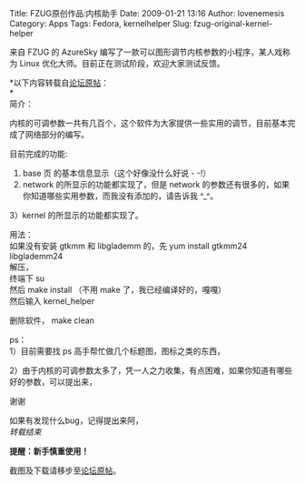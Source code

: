 Title: FZUG原创作品:内核助手
Date: 2009-01-21 13:16
Author: lovenemesis
Category: Apps
Tags: Fedora, kernelhelper
Slug: fzug-original-kernel-helper

来自 FZUG 的 AzureSky 编写了一款可以图形调节内核参数的小程序，某人戏称为
Linux 优化大师。目前正在测试阶段，欢迎大家测试反馈。

*以下内容转载自[论坛原帖](http://bbs.fedora-zh.org/showthread.php?t=1001)：  
*  
简介：  

内核的可调参数一共有几百个，这个软件为大家提供一些实用的调节，目前基本完成了网络部分的编写。

目前完成的功能:  
1) base 页 的基本信息显示（这个好像没什么好说 - -!）  
2) network 的所显示的功能都实现了，但是 network
的参数还有很多的，如果你知道哪些实用参数，而我没有添加的，请告诉我
^\_^。

3）kernel 的所显示的功能都实现了。

用法：  
如果没有安装 gtkmm 和 libglademm 的，先 yum install gtkmm24
libglademm24  
解压，  
终端下 su  
然后 make install （不用 make 了，我已经编译好的，嘎嘎）  
然后输入 kernel\_helper

删除软件， make clean

ps：  
1）目前需要找 ps 高手帮忙做几个标题图，图标之类的东西，  

2）由于内核的可调参数太多了，凭一人之力收集，有点困难，如果你知道有哪些好的参数，可以提出来，

谢谢

如果有发现什么bug，记得提出来阿，  
*转载结束*

**提醒：新手慎重使用！**

截图及下载请移步至[论坛原帖](http://bbs.fedora-zh.org/showthread.php?t=1001)。

